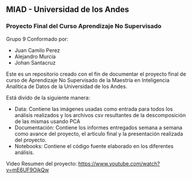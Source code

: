 
## MIAD - Universidad de los Andes
### Proyecto Final del Curso Aprendizaje No Supervisado 

Grupo 9 Conformado por:

- Juan Camilo Perez
- Alejandro Murcia
- Johan Santacruz

Este es un repositorio creado con el fin de documentar el proyecto final de curso de Aprendizaje No Supervisado de la Maestría en Inteligencia Analitica de Datos de la Universidad de los Andes.

Está divido de la siguiente manera:

- Data: Contiene las imágenes usadas como entrada para todos los análisis realizados y los archivos csv resultantes de la descomposición de las mismas usando PCA
- Documentación: Contiene los informes entregados semana a semana como avance del proyecto, el articulo final y la presentación realizada del proyecto.
- Notebooks: Contiene el código fuente elaborado en los diferentes análisis.

Video Resumen del proyecto: https://www.youtube.com/watch?v=mE6UF9OjkQw
